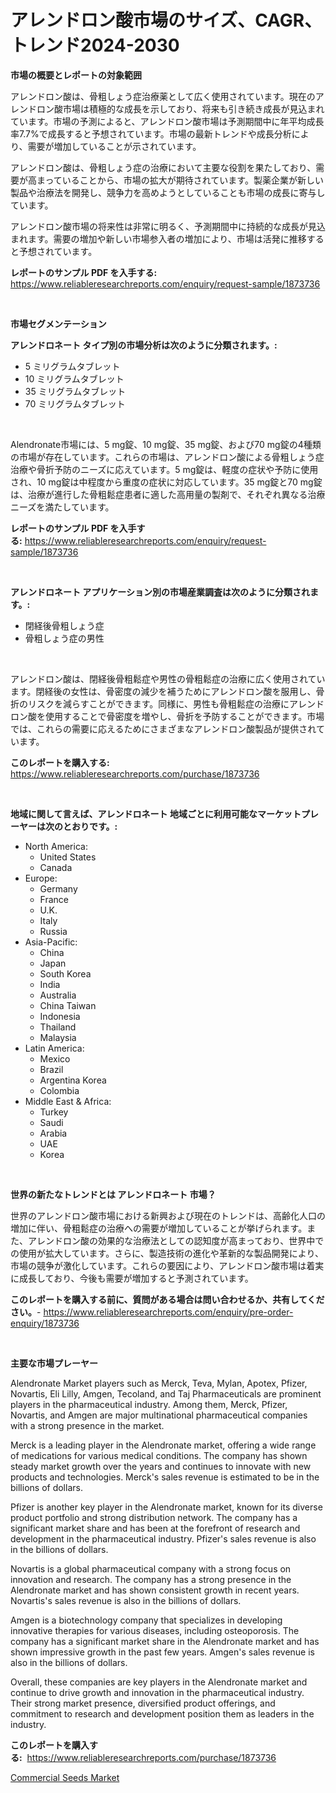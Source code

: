 <p><h1>アレンドロン酸市場のサイズ、CAGR、トレンド2024-2030</h1></p><p><strong>市場の概要とレポートの対象範囲</strong></p>
<p><p>アレンドロン酸は、骨粗しょう症治療薬として広く使用されています。現在のアレンドロン酸市場は積極的な成長を示しており、将来も引き続き成長が見込まれています。市場の予測によると、アレンドロン酸市場は予測期間中に年平均成長率7.7%で成長すると予想されています。市場の最新トレンドや成長分析により、需要が増加していることが示されています。</p><p>アレンドロン酸は、骨粗しょう症の治療において主要な役割を果たしており、需要が高まっていることから、市場の拡大が期待されています。製薬企業が新しい製品や治療法を開発し、競争力を高めようとしていることも市場の成長に寄与しています。</p><p>アレンドロン酸市場の将来性は非常に明るく、予測期間中に持続的な成長が見込まれます。需要の増加や新しい市場参入者の増加により、市場は活発に推移すると予想されています。</p></p>
<p><strong>レポートのサンプル PDF を入手する:</strong> <a href="https://www.reliableresearchreports.com/enquiry/request-sample/1873736">https://www.reliableresearchreports.com/enquiry/request-sample/1873736</a></p>
<p>&nbsp;</p>
<p><strong>市場セグメンテーション</strong></p>
<p><strong>アレンドロネート タイプ別の市場分析は次のように分類されます。:</strong></p>
<p><ul><li>5 ミリグラムタブレット</li><li>10 ミリグラムタブレット</li><li>35 ミリグラムタブレット</li><li>70 ミリグラムタブレット</li></ul></p>
<p>&nbsp;</p>
<p><p>Alendronate市場には、5 mg錠、10 mg錠、35 mg錠、および70 mg錠の4種類の市場が存在しています。これらの市場は、アレンドロン酸による骨粗しょう症治療や骨折予防のニーズに応えています。5 mg錠は、軽度の症状や予防に使用され、10 mg錠は中程度から重度の症状に対応しています。35 mg錠と70 mg錠は、治療が進行した骨粗鬆症患者に適した高用量の製剤で、それぞれ異なる治療ニーズを満たしています。</p></p>
<p><strong>レポートのサンプル PDF を入手する:</strong>&nbsp;<a href="https://www.reliableresearchreports.com/enquiry/request-sample/1873736">https://www.reliableresearchreports.com/enquiry/request-sample/1873736</a></p>
<p>&nbsp;</p>
<p><strong> アレンドロネート アプリケーション別の市場産業調査は次のように分類されます。:</strong></p>
<p><ul><li>閉経後骨粗しょう症</li><li>骨粗しょう症の男性</li></ul></p>
<p>&nbsp;</p>
<p><p>アレンドロン酸は、閉経後骨粗鬆症や男性の骨粗鬆症の治療に広く使用されています。閉経後の女性は、骨密度の減少を補うためにアレンドロン酸を服用し、骨折のリスクを減らすことができます。同様に、男性も骨粗鬆症の治療にアレンドロン酸を使用することで骨密度を増やし、骨折を予防することができます。市場では、これらの需要に応えるためにさまざまなアレンドロン酸製品が提供されています。</p></p>
<p><strong>このレポートを購入する:</strong>&nbsp; <a href="https://www.reliableresearchreports.com/purchase/1873736">https://www.reliableresearchreports.com/purchase/1873736</a></p>
<p>&nbsp;</p>
<p><strong>地域に関して言えば、アレンドロネート 地域ごとに利用可能なマーケットプレーヤーは次のとおりです。:</strong></p>
<p><ul>
    <li>
        North America:
        <ul>
            <li>United States</li>
            <li>Canada</li>
        </ul>
    </li>
    <li>
        Europe:
        <ul>
            <li>Germany</li>
            <li>France</li>
            <li>U.K.</li>
            <li>Italy</li>
            <li>Russia</li>
        </ul>
    </li>
    <li>
        Asia-Pacific:
        <ul>
            <li>China</li>
            <li>Japan</li>
            <li>South Korea</li>
            <li>India</li>
            <li>Australia</li>
            <li>China Taiwan</li>
            <li>Indonesia</li>
            <li>Thailand</li>
            <li>Malaysia</li>
        </ul>
    </li>
    <li>
        Latin America:
        <ul>
            <li>Mexico</li>
            <li>Brazil</li>
            <li>Argentina Korea</li>
            <li>Colombia</li>
        </ul>
    </li>
    <li>
        Middle East & Africa:
        <ul>
            <li>Turkey</li>
            <li>Saudi</li>
            <li>Arabia</li>
            <li>UAE</li>
            <li>Korea</li>
        </ul>
    </li>
    </ul></p>
<p>&nbsp;</p>
<p><strong>世界の新たなトレンドとは アレンドロネート 市場？</strong></p>
<p><p>世界のアレンドロン酸市場における新興および現在のトレンドは、高齢化人口の増加に伴い、骨粗鬆症の治療への需要が増加していることが挙げられます。また、アレンドロン酸の効果的な治療法としての認知度が高まっており、世界中での使用が拡大しています。さらに、製造技術の進化や革新的な製品開発により、市場の競争が激化しています。これらの要因により、アレンドロン酸市場は着実に成長しており、今後も需要が増加すると予測されています。</p></p>
<p><strong>このレポートを購入する前に、質問がある場合は問い合わせるか、共有してください。</strong>- <a href="https://www.reliableresearchreports.com/enquiry/pre-order-enquiry/1873736">https://www.reliableresearchreports.com/enquiry/pre-order-enquiry/1873736</a></p>
<p>&nbsp;</p>
<p><strong>主要な市場プレーヤー</strong></p>
<p><p>Alendronate Market players such as Merck, Teva, Mylan, Apotex, Pfizer, Novartis, Eli Lilly, Amgen, Tecoland, and Taj Pharmaceuticals are prominent players in the pharmaceutical industry. Among them, Merck, Pfizer, Novartis, and Amgen are major multinational pharmaceutical companies with a strong presence in the market.</p><p>Merck is a leading player in the Alendronate market, offering a wide range of medications for various medical conditions. The company has shown steady market growth over the years and continues to innovate with new products and technologies. Merck's sales revenue is estimated to be in the billions of dollars.</p><p>Pfizer is another key player in the Alendronate market, known for its diverse product portfolio and strong distribution network. The company has a significant market share and has been at the forefront of research and development in the pharmaceutical industry. Pfizer's sales revenue is also in the billions of dollars.</p><p>Novartis is a global pharmaceutical company with a strong focus on innovation and research. The company has a strong presence in the Alendronate market and has shown consistent growth in recent years. Novartis's sales revenue is also in the billions of dollars.</p><p>Amgen is a biotechnology company that specializes in developing innovative therapies for various diseases, including osteoporosis. The company has a significant market share in the Alendronate market and has shown impressive growth in the past few years. Amgen's sales revenue is also in the billions of dollars.</p><p>Overall, these companies are key players in the Alendronate market and continue to drive growth and innovation in the pharmaceutical industry. Their strong market presence, diversified product offerings, and commitment to research and development position them as leaders in the industry.</p></p>
<p><strong>このレポートを購入する:</strong>&nbsp;&nbsp;<a href="https://www.reliableresearchreports.com/purchase/1873736">https://www.reliableresearchreports.com/purchase/1873736</a></p>
<p><p><a href="https://zircon-bluebell-299.notion.site/Global-Commercial-Seeds-Market-by-Types-Applications-and-Major-Players-with-Regional-Growth-Rate--7c570b5459a042d5973bba388b24095e">Commercial Seeds Market</a></p></p>